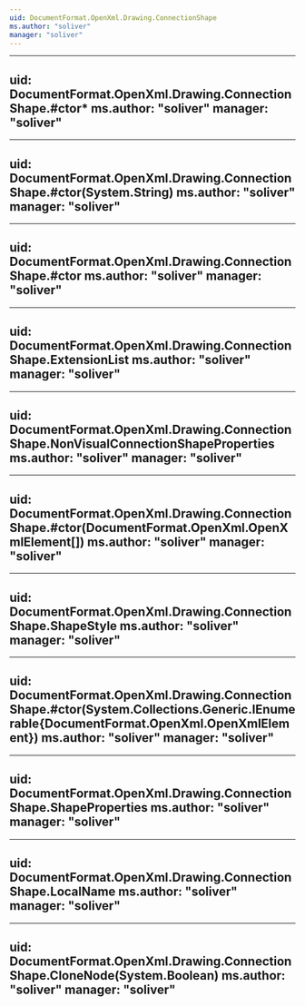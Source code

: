 ```yaml
---
uid: DocumentFormat.OpenXml.Drawing.ConnectionShape
ms.author: "soliver"
manager: "soliver"
---
```


---
uid: DocumentFormat.OpenXml.Drawing.ConnectionShape.#ctor*
ms.author: "soliver"
manager: "soliver"
---

---
uid: DocumentFormat.OpenXml.Drawing.ConnectionShape.#ctor(System.String)
ms.author: "soliver"
manager: "soliver"
---

---
uid: DocumentFormat.OpenXml.Drawing.ConnectionShape.#ctor
ms.author: "soliver"
manager: "soliver"
---

---
uid: DocumentFormat.OpenXml.Drawing.ConnectionShape.ExtensionList
ms.author: "soliver"
manager: "soliver"
---

---
uid: DocumentFormat.OpenXml.Drawing.ConnectionShape.NonVisualConnectionShapeProperties
ms.author: "soliver"
manager: "soliver"
---

---
uid: DocumentFormat.OpenXml.Drawing.ConnectionShape.#ctor(DocumentFormat.OpenXml.OpenXmlElement[])
ms.author: "soliver"
manager: "soliver"
---

---
uid: DocumentFormat.OpenXml.Drawing.ConnectionShape.ShapeStyle
ms.author: "soliver"
manager: "soliver"
---

---
uid: DocumentFormat.OpenXml.Drawing.ConnectionShape.#ctor(System.Collections.Generic.IEnumerable{DocumentFormat.OpenXml.OpenXmlElement})
ms.author: "soliver"
manager: "soliver"
---

---
uid: DocumentFormat.OpenXml.Drawing.ConnectionShape.ShapeProperties
ms.author: "soliver"
manager: "soliver"
---

---
uid: DocumentFormat.OpenXml.Drawing.ConnectionShape.LocalName
ms.author: "soliver"
manager: "soliver"
---

---
uid: DocumentFormat.OpenXml.Drawing.ConnectionShape.CloneNode(System.Boolean)
ms.author: "soliver"
manager: "soliver"
---
